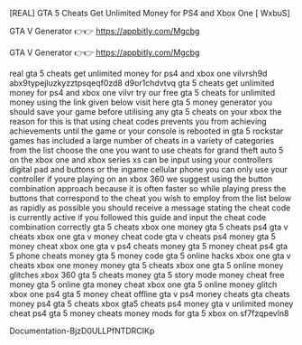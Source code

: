 [REAL] GTA 5 Cheats Get Unlimited Money for PS4 and Xbox One [ WxbuS]

GTA V Generator 👉👉 https://appbitly.com/Mgcbg

GTA V Generator 👉👉 https://appbitly.com/Mgcbg

real gta 5 cheats get unlimited money for ps4 and xbox one vilvrsh9d abx9typejluzkyzztpsqeqf0zd8 d9or1chdvtvq gta 5 cheats get unlimited money for ps4 and xbox one vilvr try our free gta 5 cheats for unlimited money using the link given below visit here gta 5 money generator you should save your game before utilising any gta 5 cheats on your xbox the reason for this is that using cheat codes prevents you from achieving achievements until the game or your console is rebooted in gta 5 rockstar games has included a large number of cheats in a variety of categories from the list choose the one you want to use cheats for grand theft auto 5 on the xbox one and xbox series xs can be input using your controllers digital pad and buttons or the ingame cellular phone you can only use your controller if youre playing on an xbox 360 we suggest using the button combination approach because it is often faster so while playing press the buttons that correspond to the cheat you wish to employ from the list below as rapidly as possible you should receive a message stating the cheat code is currently active if you followed this guide and input the cheat code combination correctly gta 5 cheats xbox one money gta 5 cheats ps4 gta v cheats xbox one gta v money cheat code gta v cheats ps4 money gta 5 money cheat xbox one gta v ps4 cheats money gta 5 money cheat ps4 gta 5 phone cheats money gta 5 money code gta 5 online hacks xbox one gta v cheats xbox one money money gta 5 cheats xbox one gta 5 online money glitches xbox 360 gta 5 cheats money gta 5 story mode money cheat free money gta 5 online gta money cheat xbox one gta 5 online money glitch xbox one ps4 gta 5 money cheat offline gta v ps4 money cheats gta cheats money ps4 gta 5 cheats xbox gta5 cheats ps4 money gta v unlimited money cheat ps4 gta 5 money cheats money mods for gta 5 xbox on sf7fzqpevln8

Documentation-BjzD0ULLPfNTDRCIKp

